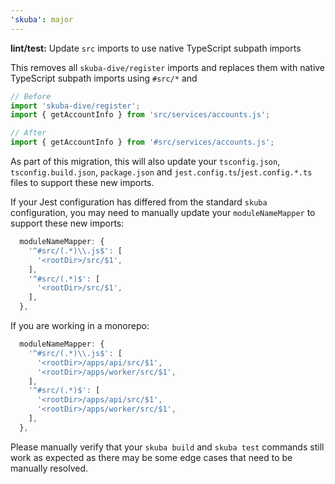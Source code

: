 ```yaml
---
'skuba': major
---
```


**lint/test:** Update `src` imports to use native TypeScript subpath imports

This removes all `skuba-dive/register` imports and replaces them with native TypeScript subpath imports using `#src/*` and

```typescript
// Before
import 'skuba-dive/register';
import { getAccountInfo } from 'src/services/accounts.js';

// After
import { getAccountInfo } from '#src/services/accounts.js';
```

As part of this migration, this will also update your `tsconfig.json`, `tsconfig.build.json`, `package.json` and `jest.config.ts`/`jest.config.*.ts` files to support these new imports.

If your Jest configuration has differed from the standard `skuba` configuration, you may need to manually update your `moduleNameMapper` to support these new imports:

```typescript
  moduleNameMapper: {
    '^#src/(.*)\\.js$': [
      '<rootDir>/src/$1',
    ],
    '^#src/(.*)$': [
      '<rootDir>/src/$1',
    ],
  },
```

If you are working in a monorepo:

```typescript
  moduleNameMapper: {
    '^#src/(.*)\\.js$': [
      '<rootDir>/apps/api/src/$1',
      '<rootDir>/apps/worker/src/$1',
    ],
    '^#src/(.*)$': [
      '<rootDir>/apps/api/src/$1',
      '<rootDir>/apps/worker/src/$1',
    ],
  },
```

Please manually verify that your `skuba build` and `skuba test` commands still work as expected as there may be some edge cases that need to be manually resolved.
